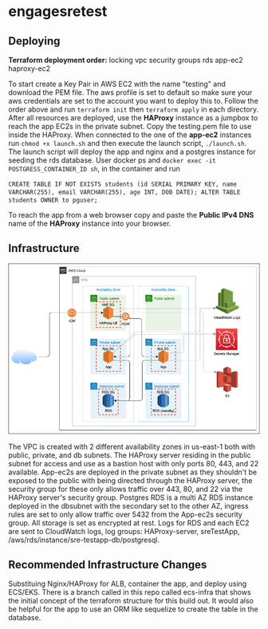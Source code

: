 # engagesretest

## Deploying

**Terraform deployment order:**
locking
vpc
security groups
rds
app-ec2
haproxy-ec2

To start create a Key Pair in AWS EC2 with the name "testing" and download the PEM file. The aws profile is set to default so make sure your aws credentials are set to the account you want to deploy this to. Follow the order above and run `terraform init` then `terraform apply` in each directory.
After all resources are deployed, use the **HAProxy** instance as a jumpbox to reach the app EC2s in the private subnet. Copy the testing.pem file to use inside the HAProxy. When connected to the one of the **app-ec2** instances run `chmod +x launch.sh` and then execute the launch script, `./launch.sh`. The launch script will deploy the app and nginx and a postgres instance for seeding the rds database. User docker ps and `docker exec -it POSTGRESS_CONTAINER_ID sh`, in the container and run

```
CREATE TABLE IF NOT EXISTS students (id SERIAL PRIMARY KEY, name VARCHAR(255), email VARCHAR(255), age INT, DOB DATE); ALTER TABLE students OWNER to pguser;
```

To reach the app from a web browser copy and paste the **Public IPv4 DNS** name of the **HAProxy** instance into your browser.

## Infrastructure

![diagram](/diagram.png)

The VPC is created with 2 different availability zones in us-east-1 both with public, private, and db subnets. The HAProxy server residing in the public subnet for access and use as a bastion host with only ports 80, 443, and 22 available. App-ec2s are deployed in the private subnet as they shouldn't be exposed to the public with being directed through the HAProxy server, the security group for these only allows traffic over 443, 80, and 22 via the HAProxy server's security group. Postgres RDS is a multi AZ RDS instance deployed in the dbsubnet with the secondary set to the other AZ, ingress rules are set to only allow traffic over 5432 from the App-ec2s security group. All storage is set as encrypted at rest. Logs for RDS and each EC2 are sent to CloudWatch logs, log groups: HAProxy-server, sreTestApp, /aws/rds/instance/sre-testapp-db/postgresql.

## Recommended Infrastructure Changes

Substituing Nginx/HAProxy for ALB, container the app, and deploy using ECS/EKS. There is a branch called in this repo called ecs-infra that shows the initial concept of the terraform structure for this build out. It would also be helpful for the app to use an ORM like sequelize to create the table in the database.
